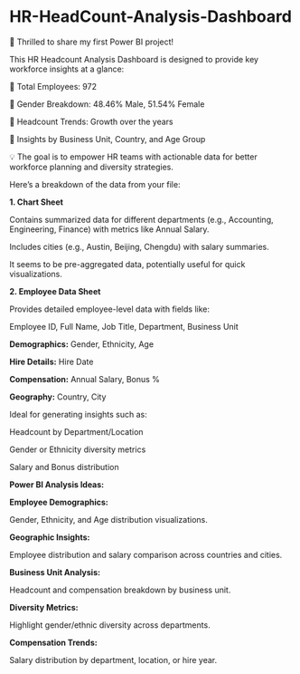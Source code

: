 # HR-HeadCount-Analysis-Dashboard


🚀 Thrilled to share my first Power BI project!


This HR Headcount Analysis Dashboard is designed to provide key workforce insights at a glance:


🔹 Total Employees: 972

🔹 Gender Breakdown: 48.46% Male, 51.54% Female

🔹 Headcount Trends: Growth over the years

🔹 Insights by Business Unit, Country, and Age Group


💡 The goal is to empower HR teams with actionable data for better workforce planning and diversity strategies.


Here’s a breakdown of the data from your file:

**1. Chart Sheet**

Contains summarized data for different departments (e.g., Accounting, Engineering, Finance) with metrics like Annual Salary.

Includes cities (e.g., Austin, Beijing, Chengdu) with salary summaries.

It seems to be pre-aggregated data, potentially useful for quick visualizations.

**2. Employee Data Sheet**

Provides detailed employee-level data with fields like:

Employee ID, Full Name, Job Title, Department, Business Unit

**Demographics:** Gender, Ethnicity, Age

**Hire Details:** Hire Date

**Compensation:** Annual Salary, Bonus %

**Geography:** Country, City

Ideal for generating insights such as:

Headcount by Department/Location

Gender or Ethnicity diversity metrics

Salary and Bonus distribution

**Power BI Analysis Ideas:**

**Employee Demographics:**

Gender, Ethnicity, and Age distribution visualizations.

**Geographic Insights:**

Employee distribution and salary comparison across countries and cities.

**Business Unit Analysis:**

Headcount and compensation breakdown by business unit.

**Diversity Metrics:**

Highlight gender/ethnic diversity across departments.

**Compensation Trends:**




Salary distribution by department, location, or hire year.
